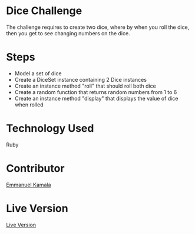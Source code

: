 # Dice Challenge
The challenge requires to create two dice, where by when you roll the dice, then you get to see changing numbers on the dice.

# Steps
<ul>
<li>Model a set of dice</li>
<li>Create a DiceSet instance containing 2 Dice instances</li>
<li>Create an instance method "roll" that should roll both dice</li>
<li>Create a random function that returns random numbers from 1 to 6</li>
<li>Create an instance method "display" that displays the value of dice when rolled</li>
</ul>

# Technology Used
Ruby

# Contributor
<a href="http://github.com/emmanuelkamala">Emmanuel Kamala</a>

# Live Version
<a href="https://repl.it/@EmmanuelKamala/roll-dice">Live Version</a>
